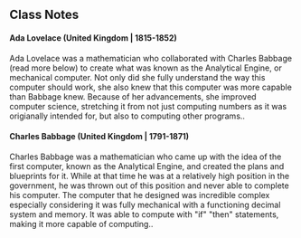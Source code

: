 ## Class Notes
#### Ada Lovelace (United Kingdom | 1815-1852)
Ada Lovelace was a mathematician who collaborated with Charles Babbage (read more below) to create what was known as the Analytical Engine, or mechanical computer. Not only did she fully understand the way this computer should work, she also knew that this computer was more capable than Babbage knew. Because of her advancements, she improved computer science, stretching it from not just computing numbers as it was origianally intended for, but also to computing other programs..

#### Charles Babbage (United Kingdom | 1791-1871)
Charles Babbage was a mathematician who came up with the idea of the first computer, known as the Analytical Engine, and created the plans and blueprints for it. While at that time he was at a relatively high position in the government, he was thrown out of this position and never able to complete his computer. The computer that he designed was incredible complex especially considering it was fully mechanical with a functioning decimal system and memory. It was able to compute with "if" "then" statements, making it more capable of computing..

